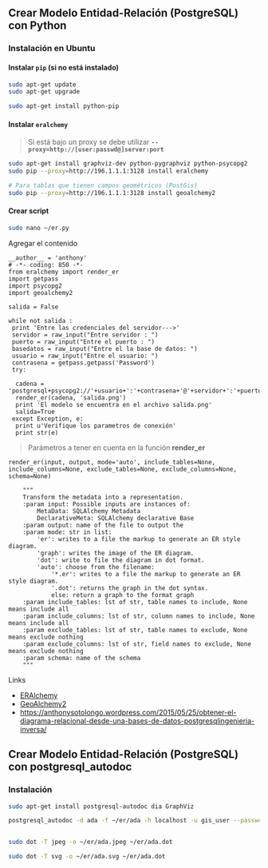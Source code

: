 ## Crear Modelo Entidad-Relación (PostgreSQL) con Python


### Instalación en Ubuntu

#### Instalar `pip` (si no está instalado)
```sh
sudo apt-get update
sudo apt-get upgrade

sudo apt-get install python-pip
```

#### Instalar `eralchemy`
> Si está bajo un proxy se debe utilizar **`--proxy=http://[user:passwd@]server:port`**

```sh
sudo apt-get install graphviz-dev python-pygraphviz python-psycopg2
sudo pip --proxy=http://196.1.1.1:3128 install eralchemy

# Para tablas que tienen campos geométricos (PostGis)
sudo pip --proxy=http://196.1.1.1:3128 install geoalchemy2
```

#### Crear script

```sh
sudo nano ~/er.py
```

Agregar el contenido
```phyton
__author__ = 'anthony'
# -*- coding: 850 -*-
from eralchemy import render_er
import getpass
import psycopg2
import geoalchemy2
 
salida = False
 
while not salida :
 print 'Entre las credenciales del servidor--->'
 servidor = raw_input("Entre servidor : ")
 puerto = raw_input("Entre el puerto : ")
 basedatos = raw_input("Entre el la base de datos: ")
 usuario = raw_input("Entre el usuario: ")
 contrasena = getpass.getpass('Password')
 try:
 
  cadena = 'postgresql+psycopg2://'+usuario+':'+contrasena+'@'+servidor+':'+puerto+'/'+basedatos
  render_er(cadena, 'salida.png')
  print 'El modelo se encuentra en el archivo salida.png'
  salida=True
 except Exception, e:
  print u'Verifique los parametros de conexión'
  print str(e)
```

> Parámetros a tener en cuenta en la función **render_er**

```phyton
render_er(input, output, mode='auto', include_tables=None, include_columns=None, exclude_tables=None, exclude_columns=None, schema=None)

    """
    Transform the metadata into a representation.
    :param input: Possible inputs are instances of:
        MetaData: SQLAlchemy Metadata
        DeclarativeMeta: SQLAlchemy declarative Base
    :param output: name of the file to output the
    :param mode: str in list:
        'er': writes to a file the markup to generate an ER style diagram.
        'graph': writes the image of the ER diagram.
        'dot': write to file the diagram in dot format.
        'auto': choose from the filename:
            '*.er': writes to a file the markup to generate an ER style diagram.
            '.dot': returns the graph in the dot syntax.
            else: return a graph to the format graph
    :param include_tables: lst of str, table names to include, None means include all
    :param include_columns: lst of str, column names to include, None means include all
    :param exclude_tables: lst of str, table names to exclude, None means exclude nothing
    :param exclude_columns: lst of str, field names to exclude, None means exclude nothing
    :param schema: name of the schema
    """
```



Links
- [ERAlchemy](https://github.com/Alexis-benoist/eralchemy)
- [GeoAlchemy2](https://geoalchemy-2.readthedocs.io/en/latest/)
- <https://anthonysotolongo.wordpress.com/2015/05/25/obtener-el-diagrama-relacional-desde-una-bases-de-datos-postgresqlingenieria-inversa/>


## Crear Modelo Entidad-Relación (PostgreSQL) con postgresql_autodoc

### Instalación
```sh
sudo apt-get install postgresql-autodoc dia GraphViz
```

```sh
postgresql_autodoc -d ada -f ~/er/ada -h localhost -u gis_user --password


sudo dot -T jpeg -o ~/er/ada.jpeg ~/er/ada.dot

sudo dot -T svg -o ~/er/ada.svg ~/er/ada.dot
```